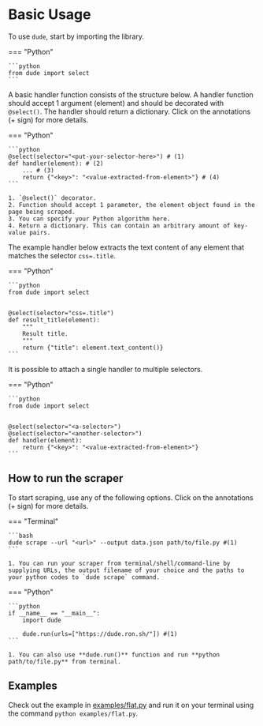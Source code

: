 # Basic Usage

To use `dude`, start by importing the library.

=== "Python"

    ```python
    from dude import select
    ```

A basic handler function consists of the structure below. 
A handler function should accept 1 argument (element) and should be decorated with `@select()`. 
The handler should return a dictionary.
Click on the annotations (+ sign) for more details.


=== "Python"

    ```python
    @select(selector="<put-your-selector-here>") # (1)
    def handler(element): # (2)
        ... # (3)
        return {"<key>": "<value-extracted-from-element>"} # (4)
    ```

    1. `@select()` decorator.
    2. Function should accept 1 parameter, the element object found in the page being scraped.
    3. You can specify your Python algorithm here.
    4. Return a dictionary. This can contain an arbitrary amount of key-value pairs.

The example handler below extracts the text content of any element that matches the selector `css=.title`.

=== "Python"

    ```python
    from dude import select
    
    
    @select(selector="css=.title")
    def result_title(element):
        """
        Result title.
        """
        return {"title": element.text_content()}
    ```

It is possible to attach a single handler to multiple selectors.

=== "Python"

    ```python
    from dude import select
    
    
    @select(selector="<a-selector>")
    @select(selector="<another-selector>")
    def handler(element):
        return {"<key>": "<value-extracted-from-element>"}
    ```

## How to run the scraper

To start scraping, use any of the following options. Click on the annotations (+ sign) for more details.

=== "Terminal"

    ```bash
    dude scrape --url "<url>" --output data.json path/to/file.py #(1)
    ```
    
    1. You can run your scraper from terminal/shell/command-line by supplying URLs, the output filename of your choice and the paths to your python codes to `dude scrape` command.

=== "Python"

    ```python
    if __name__ == "__main__":
        import dude
    
        dude.run(urls=["https://dude.ron.sh/"]) #(1)
    ```

    1. You can also use **dude.run()** function and run **python path/to/file.py** from terminal.

## Examples

Check out the example in [examples/flat.py](examples/flat.py) and run it on your terminal using the command `python examples/flat.py`.
